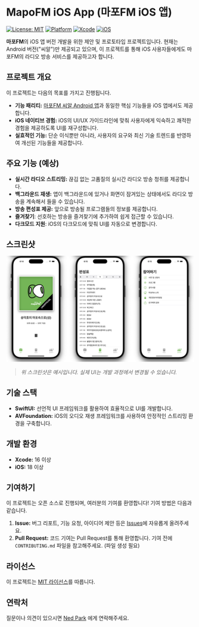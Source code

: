 # MapoFM iOS App (마포FM iOS 앱)

[![License: MIT](https://img.shields.io/badge/License-MIT-yellow.svg)](https://opensource.org/licenses/MIT)
[![Platform](https://img.shields.io/badge/platform-iOS-blue.svg)](https://developer.apple.com/ios/)
[![Xcode](https://img.shields.io/badge/Xcode-16+-blue.svg)](https://developer.apple.com/xcode/)
[![iOS](https://img.shields.io/badge/iOS-18+-blue.svg)](https://www.apple.com/ios/ios-18/)

**마포FM**의 iOS 앱 버전 개발을 위한 제안 및 프로토타입 프로젝트입니다.  현재는 Android 버전("씨알")만 제공되고 있으며, 이 프로젝트를 통해 iOS 사용자들에게도 마포FM의 라디오 방송 서비스를 제공하고자 합니다.

## 프로젝트 개요

이 프로젝트는 다음의 목표를 가지고 진행됩니다.

- **기능 패리티:** [마포FM 씨알 Android 앱](https://play.google.com/store/apps/details?id=net.mapofm.musicapp)과 동일한 핵심 기능들을 iOS 앱에서도 제공합니다.
- **iOS 네이티브 경험:** iOS의 UI/UX 가이드라인에 맞춰 사용자에게 익숙하고 쾌적한 경험을 제공하도록 UI를 재구성합니다.
- **실효적인 기능:** 단순 이식뿐만 아니라, 사용자의 요구와 최신 기술 트렌드를 반영하여 개선된 기능들을 제공합니다.

## 주요 기능 (예상)

- **실시간 라디오 스트리밍:** 끊김 없는 고품질의 실시간 라디오 방송 청취를 제공합니다.
- **백그라운드 재생:** 앱이 백그라운드에 있거나 화면이 잠겨있는 상태에서도 라디오 방송을 계속해서 들을 수 있습니다.
- **방송 편성표 제공:** 앞으로 방송될 프로그램들의 정보를 제공합니다.
- **즐겨찾기**: 선호하는 방송을 즐겨찾기에 추가하여 쉽게 접근할 수 있습니다.
- **다크모드 지원**: iOS의 다크모드에 맞춰 UI를 자동으로 변경합니다.

## 스크린샷

![Screenshot](screenshot.jpg)

> *위 스크린샷은 예시입니다. 실제 UI는 개발 과정에서 변경될 수 있습니다.*

## 기술 스택

- **SwiftUI:** 선언적 UI 프레임워크를 활용하여 효율적으로 UI를 개발합니다.
- **AVFoundation:** iOS의 오디오 재생 프레임워크를 사용하여 안정적인 스트리밍 환경을 구축합니다.

## 개발 환경

- **Xcode:** 16 이상
- **iOS:** 18 이상

## 기여하기

이 프로젝트는 오픈 소스로 진행되며, 여러분의 기여를 환영합니다! 기여 방법은 다음과 같습니다.

1. **Issue:** 버그 리포트, 기능 요청, 아이디어 제안 등은 [Issues](https://github.com/your-username/MapoFM-iOS/issues)에 자유롭게 올려주세요.
2. **Pull Request:** 코드 기여는 Pull Request를 통해 환영합니다. 기여 전에 `CONTRIBUTING.md` 파일을 참고해주세요. (파일 생성 필요)

## 라이선스

이 프로젝트는 [MIT 라이선스](LICENSE)를 따릅니다.

## 연락처

질문이나 의견이 있으시면 [Ned Park](https://africastart.com) 에게 연락해주세요.
